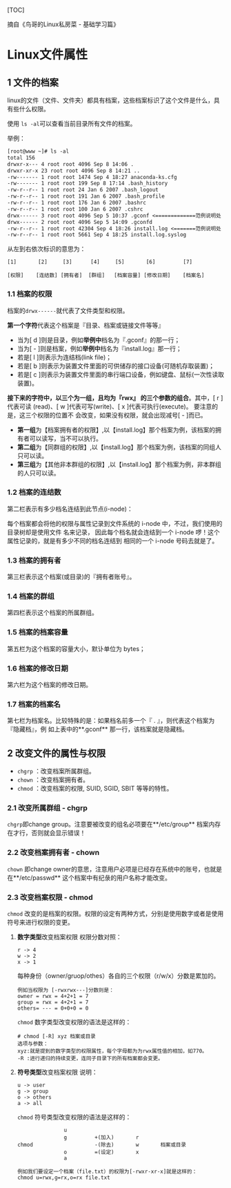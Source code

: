 [TOC]

摘自《鸟哥的Linux私房菜 - 基础学习篇》

# Linux文件属性

## 1 文件的档案

linux的文件（文件、文件夹）都具有档案，这些档案标识了这个文件是什么，具有些什么权限。

使用 `ls -al`可以查看当前目录所有文件的档案。

举例：

```txt
[root@www ~]# ls -al
total 156
drwxr-x--- 4 root root 4096 Sep 8 14:06 .
drwxr-xr-x 23 root root 4096 Sep 8 14:21 ..
-rw------- 1 root root 1474 Sep 4 18:27 anaconda-ks.cfg
-rw------- 1 root root 199 Sep 8 17:14 .bash_history
-rw-r--r-- 1 root root 24 Jan 6 2007 .bash_logout
-rw-r--r-- 1 root root 191 Jan 6 2007 .bash_profile
-rw-r--r-- 1 root root 176 Jan 6 2007 .bashrc
-rw-r--r-- 1 root root 100 Jan 6 2007 .cshrc
drwx------ 3 root root 4096 Sep 5 10:37 .gconf <=============范例说明处
drwx------ 2 root root 4096 Sep 5 14:09 .gconfd
-rw-r--r-- 1 root root 42304 Sep 4 18:26 install.log <=======范例说明处
-rw-r--r-- 1 root root 5661 Sep 4 18:25 install.log.syslog
```

从左到右依次标识的意思为：

`[1]       [2]     [3]      [4]     [5]       [6]         [7]`

`[权限]    [连结数] [拥有者]  [群组]   [档案容量] [修改日期]    [档案名]`

### 1.1 档案的权限

档案的`drwx------`就代表了文件类型和权限。

**第一个字符**代表这个档案是『目录、档案或链接文件等等』

- 当为[ d ]则是目录，例如**举例中**档名为『.gconf』的那一行；
- 当为[ - ]则是档案，例如**举例中**档名为『install.log』那一行；
- 若是[ l ]则表示为连结档(link file)；
- 若是[ b ]则表示为装置文件里面的可供储存的接口设备(可随机存取装置)；
- 若是[ c ]则表示为装置文件里面的串行端口设备，例如键盘、鼠标(一次性读取装置)。



**接下来的字符中，以三个为一组，且均为『rwx』 的三个参数的组合**。其中，[ r ]代表可读
(read)、[ w ]代表可写(write)、[ x ]代表可执行(execute)。 要注意的是，这三个权限的位置不
会改变，如果没有权限，就会出现减号[ - ]而已。

- **第一组**为【档案拥有者的权限】,以【install.log】那个档案为例，该档案的拥有者可以读写，当不可以执行。
- **第二组**为【同群组的权限】,以【install.log】那个档案为例，该档案的同组人只可以读。
- **第三组**为【其他非本群组的权限】,以【install.log】那个档案为例，非本群组的人只可以读。

### 1.2 档案的连结数

第二栏表示有多少档名连结到此节点(i-node)：

每个档案都会将他的权限与属性记录到文件系统的 i-node 中，不过，我们使用的目录树却是使用文件
名来记录， 因此每个档名就会连结到一个 i-node 啰！这个属性记录的，就是有多少不同的档名连结到
相同的一个 i-node 号码去就是了。 

### 1.3 档案的拥有者

第三栏表示这个档案(或目录)的『拥有者账号』。

### 1.4 档案的群组

第四栏表示这个档案的所属群组。

### 1.5 档案的档案容量

第五栏为这个档案的容量大小，默讣单位为 bytes；

### 1.6 档案的修改日期

第六栏为这个档案的修改日期。

### 1.7 档案的档案名

第七栏为档案名。比较特殊的是：如果档名前多一个『 . 』，则代表这个档案为『隐藏档』，例
如上表中的**.gconf** 那一行，该档案就是隐藏档。

## 2 改变文件的属性与权限

- `chgrp` ：改变档案所属群组。
- `chown` ：改变档案拥有者。
- `chmod` ：改变档案的权限, SUID, SGID, SBIT 等等的特性。

### 2.1 改变所属群组 - chgrp

`chgrp`即change group。注意要被改变的组名必项要在**/etc/group** 档案内存在才行，否则就会显示错误！

### 2.2 改变档案拥有者 - chown

`chown` 即change owner的意思，注意用户必项是已经存在系统中的账号，也就是在**/etc/passwd** 这个档案中有纪彔的用户名称才能改变。

### 2.3 改变档案权限 - chmod

`chmod` 改变的是档案的权限。权限的设定有两种方式，分别是使用数字或者是使用符号来进行权限的变更。

1. **数字类型**改变档案权限
   权限分数对照：

   ```
   r -> 4
   w -> 2
   x -> 1
   ```

   每种身份（owner/gruop/othes）各自的三个权限（r/w/x）分数是累加的。

   ```
   例如当权限为 [-rwxrwx---]分数则是：
   owner = rwx = 4+2+1 = 7
   group = rwx = 4+2+1 = 7
   others= --- = 0+0+0 = 0
   ```

   `chmod` 数字类型改变权限的语法是这样的：

   ```
   # chmod [-R] xyz 档案或目录
   选项与参数：
   xyz:就是提到的数字类型的权限属性，每个字母都为为rwx属性值的相加，如770。
   -R :进行递归的持续变更，连同子目录下的所有档案都会变更。
   ```

2. **符号类型**改变档案权限
   说明：

   ```
   u -> user
   g -> group
   o -> others
   a -> all
   ```

   `chmod` 符号类型改变权限的语法是这样的：

   ```
                  u                          
                  g         +(加入)       r        
   chmod                    -(除去)       w       档案或目录
                  o         =(设定)       x     
                  a                                         
   ```

   ```
   例如我们要设定一个档案（file.txt）的权限为[-rwxr-xr-x]就是这样的：
   chmod u=rwx,g=rx,o=rx file.txt
   ```





















